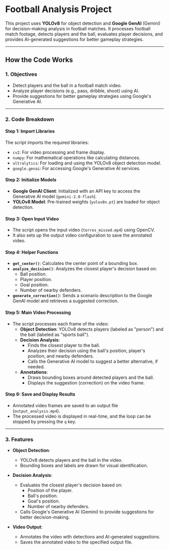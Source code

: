 # Football Analysis Project

This project uses **YOLOv8** for object detection and **Google GenAI** (Gemini) for decision-making analysis in football matches. It processes football match footage, detects players and the ball, evaluates player decisions, and provides AI-generated suggestions for better gameplay strategies.

---

## **How the Code Works**

### **1. Objectives**
- Detect players and the ball in a football match video.
- Analyze player decisions (e.g., pass, dribble, shoot) using AI.
- Provide suggestions for better gameplay strategies using Google's Generative AI.

---

### **2. Code Breakdown**

#### **Step 1: Import Libraries**
The script imports the required libraries:
- `cv2`: For video processing and frame display.
- `numpy`: For mathematical operations like calculating distances.
- `ultralytics`: For loading and using the YOLOv8 object detection model.
- `google.genai`: For accessing Google's Generative AI services.

#### **Step 2: Initialize Models**
- **Google GenAI Client**: Initialized with an API key to access the Generative AI model (`gemini-2.0-flash`).
- **YOLOv8 Model**: Pre-trained weights (`yolov8n.pt`) are loaded for object detection.

#### **Step 3: Open Input Video**
- The script opens the input video (`torres_missed.mp4`) using OpenCV.
- It also sets up the output video configuration to save the annotated video.

#### **Step 4: Helper Functions**
- **`get_center()`**: Calculates the center point of a bounding box.
- **`analyze_decision()`**: Analyzes the closest player's decision based on:
  - Ball position.
  - Player position.
  - Goal position.
  - Number of nearby defenders.
- **`generate_correction()`**: Sends a scenario description to the Google GenAI model and retrieves a suggested correction.

#### **Step 5: Main Video Processing**
- The script processes each frame of the video:
  - **Object Detection**: YOLOv8 detects players (labeled as "person") and the ball (labeled as "sports ball").
  - **Decision Analysis**:
    - Finds the closest player to the ball.
    - Analyzes their decision using the ball's position, player's position, and nearby defenders.
    - Calls the Generative AI model to suggest a better alternative, if needed.
  - **Annotations**:
    - Draws bounding boxes around detected players and the ball.
    - Displays the suggestion (correction) on the video frame.

#### **Step 6: Save and Display Results**
- Annotated video frames are saved to an output file (`output_analysis.mp4`).
- The processed video is displayed in real-time, and the loop can be stopped by pressing the `q` key.

---

### **3. Features**
- **Object Detection**:
  - YOLOv8 detects players and the ball in the video.
  - Bounding boxes and labels are drawn for visual identification.

- **Decision Analysis**:
  - Evaluates the closest player's decision based on:
    - Position of the player.
    - Ball's position.
    - Goal's position.
    - Number of nearby defenders.
  - Calls Google's Generative AI (Gemini) to provide suggestions for better decision-making.

- **Video Output**:
  - Annotates the video with detections and AI-generated suggestions.
  - Saves the annotated video to the specified output file.




